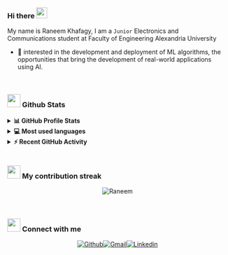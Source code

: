 ### Hi there <img src="https://media.giphy.com/media/w1OBpBd7kJqHrJnJ13/giphy.gif" width="25px"> 
My name is Raneem Khafagy, I am a `Junior`  Electronics and Communications student  at Faculty of Engineering Alexandria University
- 🔭 interested in the development and deployment of ML algorithms, the opportunities that bring the development of real-world applications using AI.
<!-- - ⚡ I’m skilled in Mobile App Development Using Flutter framework and full stack development using Laravel  -->
<!-- - 📫 How to reach me: raneemkhafagy@gmail.com -->
  
<br>

### <img src="https://media.giphy.com/media/iY8CRBdQXODJSCERIr/giphy.gif" width="30px"> Github Stats

<details>
  <summary><b>📊 GitHub Profile Stats</b></summary>
  <p align="center">
    <a href="https://github.com/anuraghazra/github-readme-stats"><img alt="Raneem's Github Stats" src="https://github-readme-stats.vercel.app/api?username=Raneem-Khafagy&show_icons=true&count_private=true&hide_border=true&theme=algolia" height="192px"/></a>
</details>

<details> 
  <summary><b>💻 Most used languages</b></summary>
  <p align="center">
  &nbsp;
	  <img src="https://github-readme-stats.vercel.app/api/top-langs?username=Raneem-Khafagy&langs_count=10&show_icons=true&locale=en&layout=compact&hide_border=true&theme=algolia" alt="Raneem" height="192px"/>
</details>

<details> 
  <summary><b>⚡ Recent GitHub Activity</b></summary>
  <p align="center">
    <a href="https://github.com/Raneem-Khafagy"><img alt="Raneem's Activity Graph" src="https://activity-graph.herokuapp.com/graph?username=Raneem-Khafagy&custom_title=Raneem's%20Contribution%20Graph&theme=react-dark&hide_border=true" /></a>
</details>

<br>

### <img src="https://media.giphy.com/media/VIE8BijRkECoGB9vuM/giphy.gif" width="30px">  My contribution streak
<p align="center"><img src="https://github-readme-streak-stats.herokuapp.com/?user=Raneem-Khafagy&hide_border=true&theme=algolia&layout=compact" alt="Raneem" /></p>

<br>

### <img src="https://media.giphy.com/media/efUQrWLjbgji5u1Ove/giphy.gif" width="30px"> Connect with me

<center>

[![Github](https://img.shields.io/static/v1?label=&message=Github&color=black&style=flat&logo=github)](https://github.com/Raneem-Khafagy)[![Gmail](https://img.shields.io/static/v1?label=Gmail&labelColor=EA0008&message=raneemkhafagy@gmail.com&color=555555&style=flat&logo=gmail&logoColor=white)](raneemkhafagy@gmail.com)[![Linkedin](https://img.shields.io/static/v1?label=&message=Linkedin&color=0E7FBF&&&style=flat&logo=linkedin&logoColor=white)](https://www.linkedin.com/in/raneem-khafagy/)

</center>


<!--
Here are some ideas to get you started:
- 🔭 I’m currently working on ...
- 🌱 I’m currently learning ...
- 👯 I’m looking to collaborate on ...
- 🤔 I’m looking for help with ...
- 💬 Ask me about ...
- 📫 How to reach me: ...
- 😄 Pronouns: ...
- ⚡ Fun fact: ...
-->
